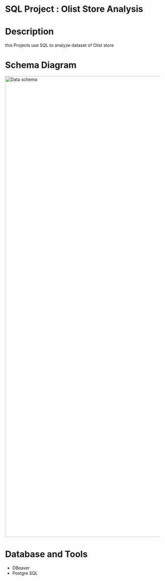 # SQL Project : Olist Store Analysis

# Description
this Projects use SQL to analyze dataset of Olist store

# Schema Diagram
<img width="2486" height="1496" alt="Data schema" src="https://github.com/user-attachments/assets/93ca0235-50b0-44eb-816e-a2a44157f47a" />

# Database and Tools
* DBeaver
* Postgre SQL
